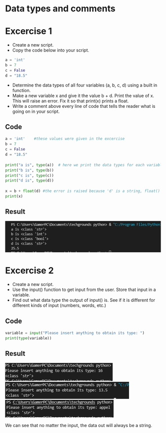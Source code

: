 # Data types and comments

# Excercise 1
- Create a new script.
- Copy the code below into your script.
```python
a = 'int'
b = 7
c = False
d = "18.5"
```
- Determine the data types of all four variables (a, b, c, d) using a built in function.
- Make a new variable x and give it the value b + d. Print the value of x. This will raise an error. Fix it so that print(x) prints a float.
- Write a comment above every line of code that tells the reader what is going on in your script.


## Code
```python
a = 'int'    #these values were given in the excercise
b = 7
c = False
d = "18.5"

print("a is", type(a))  # here we print the data types for each variable.
print("b is", type(b))
print("c is", type(c))
print("d is", type(d))

x = b + float(d) #the error is raised because 'd' is a string, float() geeft de parameter waarde terug als float.
print(x)  
```
## Result

![vraag1](../../00_includes/PYT/PYT-03-01.png)

# Excercise 2
- Create a new script.
- Use the input() function to get input from the user. Store that input in a variable.
- Find out what data type the output of input() is. See if it is different for different kinds of input (numbers, words, etc.)
## Code
```python
variable = input("Please insert anything to obtain its type: ")
print(type(variable))
```
## Result
![vraag2](../../00_includes/PYT/PYT-03-02.png)
![vraag2](../../00_includes/PYT/PYT-03-03.png)
![vraag2](../../00_includes/PYT/PYT-03-04.png)

We can see that no matter the input, the data out will always be a string.

